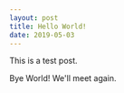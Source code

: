 ```yaml
---
layout: post
title: Hello World!
date: 2019-05-03 
---
```


This is a test post. 

Bye World! We'll meet again.
